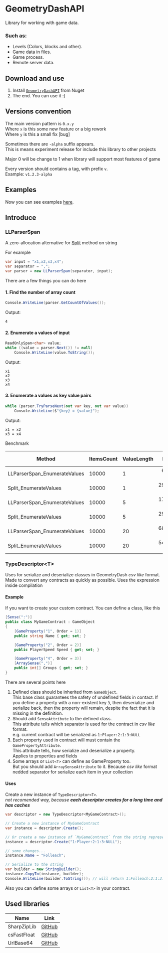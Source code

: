 # GeometryDashAPI
Library for working with game data.


### Such as:
- Levels (Colors, blocks and other).
- Game data in files.
- Game process.
- Remote server data.

## Download and use 
1. Install [`GeometryDashAPI`](https://www.nuget.org/packages/GeometryDashAPI/) from Nuget
2. The end. You can use it :)

## Versions convention

The main version pattern is `0.x.y`  
Where `x` is this some new feature or a big rework  
Where `y` is this a small fix [bug]  

Sometimes there are `-alpha` suffix appears.  
This is means experiment release for include this library to other projects

Major 0 will be change to 1 when library will support most features of game

Every version should contains a tag, with prefix `v`.  
Example: `v1.2.3-alpha`

## Examples
Now you can see examples [here](https://github.com/Folleach/GeometryDashAPI/tree/master/Examples).


## Introduce

### LLParserSpan
A zero-allocation alternative for [Split](https://learn.microsoft.com/ru-ru/dotnet/api/system.string.split?view=net-8.0) method on string

For example
```cs
var input = "x1,x2,x3,x4";
var separator = ",";
var parser = new LLParserSpan(separator, input);
```

There are a few things you can do here
#### 1. Find the number of array count
```csharp
Console.WriteLine(parser.GetCountOfValues());
```
Output:
```
4
```

#### 2. Enumerate a values of input
```csharp
ReadOnlySpan<char> value;
while ((value = parser.Next()) != null)
    Console.WriteLine(value.ToString());
```
Output:
```
x1
x2
x3
x4
```

#### 3. Enumerate a values as key value pairs
```csharp
while (parser.TryParseNext(out var key, out var value))
    Console.WriteLine($"{key} = {value}");
```
Output:
```
x1 = x2
x3 = x4
```

Benchmark

|                       Method | ItemsCount | ValueLength |      Mean |     Error |    StdDev | Code Size |   Gen0 |   Gen1 | Allocated |
|----------------------------- |----------- |------------ |----------:|----------:|----------:|----------:|-------:|-------:|----------:|
| LLParserSpan_EnumerateValues |      10000 |           1 |  63.53 us |  1.240 us |  1.967 us |     341 B |      - |      - |         - |
|        Split_EnumerateValues |      10000 |           1 | 293.70 us |  5.780 us |  8.289 us |     880 B | 3.4180 | 0.9766 |  320025 B |
| LLParserSpan_EnumerateValues |      10000 |           5 | 176.33 us |  2.805 us |  2.624 us |     341 B |      - |      - |         - |
|        Split_EnumerateValues |      10000 |           5 | 296.32 us |  5.674 us | 10.516 us |     880 B | 4.3945 | 1.9531 |  400025 B |
| LLParserSpan_EnumerateValues |      10000 |          20 | 688.86 us | 10.436 us |  9.252 us |     341 B |      - |      - |       1 B |
|        Split_EnumerateValues |      10000 |          20 | 542.46 us | 10.635 us | 18.904 us |     880 B | 7.8125 | 2.9297 |  720025 B |

### TypeDescriptor\<T\>
Uses for serialize and deserialize classes in GeometryDash _csv like_ format.  
Made to convert any contracts as quickly as possible. Uses the expression inside compilation

#### Example
If you want to create your custom contract. You can define a class, like this
```cs
[Sense(":")]
public class MyGameContract : GameObject
{
    [GameProperty("1", Order = 1)]
    public string Name { get; set; }

    [GameProperty("2", Order = 2)]
    public PlayerSpeed Speed { get; set; }

    [GameProperty("4", Order = 3)]
    [ArraySense(",")]
    public int[] Groups { get; set; }
}
```
There are several points here  
1. Defined class should be inherited from `GameObject`.  
   This base class guarantees the safety of undefined fields in contact.
   If you define a property with a non-existent key `3`, then deserialize and serialize back, then the property will remain, despite the fact that it is missing in the definition.
2. Should add `SenseAttribute` to the defined class.  
   This attribute tells which separator is used for the contract in _csv like_ format.  
   e.g. current contract will be serialized as `1:Player:2:1:3:NULL`
3. Each property used in contract will must contain the `GamePropertyAttribute`.  
   This attribute tells, how serialize and deserialize a property.  
   Applies to properties and fields
4. Some arrays or `List<T>` can define as GameProperty too.  
   But you should add `ArraySenseAttribute` to it. Because _csv like_ format nedded separator for serialize each item in your collection

#### Uses  
Create a new instance of `TypeDescriptor<T>`.  
_not recomended way, because **each descriptor creates for a long time and has caches**_
```cs
var descriptor = new TypeDescriptor<MyGameContract>();

// Create a new instance of MyGameContract
var instance = descriptor.Create();

// Or create a new instance of `MyGameContract` from the string representation (deserialize)
instance = descriptor.Create("1:Player:2:1:3:NULL");

// some changes...
instance.Name = "Folleach";

// Serialize to the string
var builder = new StringBuilder();
instance.CopyTo(instance, builder);
Console.WriteLine(builder.ToString()); // will return 1:Folleach:2:1:3:NULL
```

Also you can define some arrays or `List<T>` in your contract.

## Used libraries
| Name        | Link                                                 |
|-------------|------------------------------------------------------|
| SharpZipLib | [GitHub](https://github.com/icsharpcode/SharpZipLib) |
| csFastFloat | [GitHub](https://github.com/CarlVerret/csFastFloat)  |
| UrlBase64   | [GitHub](https://github.com/neosmart/UrlBase64)      |


